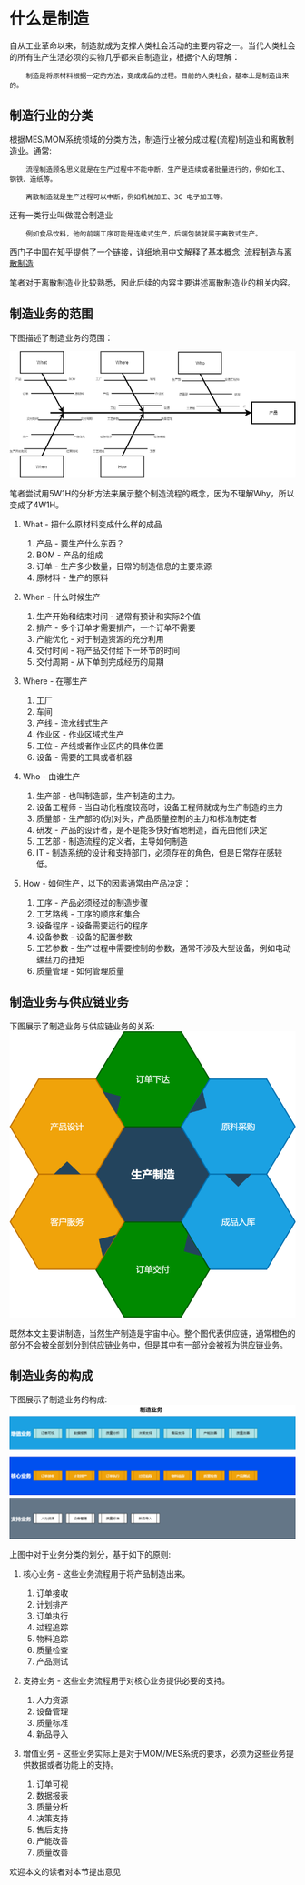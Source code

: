 # 什么是制造

自从工业革命以来，制造就成为支撑人类社会活动的主要内容之一。当代人类社会的所有生产生活必须的实物几乎都来自制造业，根据个人的理解：

```
    制造是将原材料根据一定的方法，变成成品的过程。目前的人类社会，基本上是制造出来的。
```

## 制造行业的分类

根据MES/MOM系统领域的分类方法，制造行业被分成过程(流程)制造业和离散制造业。通常:

```
    流程制造顾名思义就是在生产过程中不能中断，生产是连续或者批量进行的，例如化工、钢铁、造纸等。
```

```
    离散制造就是生产过程可以中断，例如机械加工、3C 电子加工等。
```

还有一类行业叫做混合制造业

```
    例如食品饮料，他的前端工序可能是连续式生产，后端包装就属于离散式生产。
```

西门子中国在知乎提供了一个链接，详细地用中文解释了基本概念:
[流程制造与离散制造](https://www.zhihu.com/question/31628698)

笔者对于离散制造业比较熟悉，因此后续的内容主要讲述离散制造业的相关内容。

## 制造业务的范围

下图描述了制造业务的范围：

![](./img/manufacturingprocessconcept.png)

笔者尝试用5W1H的分析方法来展示整个制造流程的概念，因为不理解Why，所以变成了4W1H。

1. What - 把什么原材料变成什么样的成品
    1. 产品 - 要生产什么东西？
    2. BOM - 产品的组成
    3. 订单 - 生产多少数量，日常的制造信息的主要来源
    4. 原材料 - 生产的原料

2. When - 什么时候生产
    1. 生产开始和结束时间 - 通常有预计和实际2个值
    2. 排产 - 多个订单才需要排产，一个订单不需要
    3. 产能优化 - 对于制造资源的充分利用
    4. 交付时间 - 将产品交付给下一环节的时间
    5. 交付周期 - 从下单到完成经历的周期

3. Where - 在哪生产
    1. 工厂
    2. 车间
    3. 产线 - 流水线式生产
    4. 作业区 - 作业区域式生产
    5. 工位 - 产线或者作业区内的具体位置
    6. 设备 - 需要的工具或者机器

4. Who - 由谁生产
    1. 生产部 - 也叫制造部，生产制造的主力。
    2. 设备工程师 - 当自动化程度较高时，设备工程师就成为生产制造的主力
    3. 质量部 - 生产部的(伪)对头，产品质量控制的主力和标准制定者
    4. 研发 - 产品的设计者，是不是能多快好省地制造，首先由他们决定
    5. 工艺部 - 制造流程的定义者，主导如何制造
    6. IT - 制造系统的设计和支持部门，必须存在的角色，但是日常存在感较低。

5. How - 如何生产，以下的因素通常由产品决定：
   1. 工序 - 产品必须经过的制造步骤
   2. 工艺路线 - 工序的顺序和集合
   3. 设备程序 - 设备需要运行的程序
   4. 设备参数 - 设备的配置参数
   5. 工艺参数 - 生产过程中需要控制的参数，通常不涉及大型设备，例如电动螺丝刀的扭矩
   6. 质量管理 - 如何管理质量

## 制造业务与供应链业务

下图展示了制造业务与供应链业务的关系:
![](./img/manufacturingprocessposition.png)

既然本文主要讲制造，当然生产制造是宇宙中心。整个图代表供应链，通常橙色的部分不会被全部划分到供应链业务中，但是其中有一部分会被视为供应链业务。

## 制造业务的构成

下图展示了制造业务的构成:
![](./img/manufacturingbusinessoverview.png)

上图中对于业务分类的划分，基于如下的原则:

1. 核心业务 - 这些业务流程用于将产品制造出来。
   1. 订单接收
   2. 计划排产
   3. 订单执行
   4. 过程追踪
   5. 物料追踪
   6. 质量检查
   7. 产品测试
   
2. 支持业务 - 这些业务流程用于对核心业务提供必要的支持。
   1. 人力资源
   2. 设备管理
   3. 质量标准
   4. 新品导入

3. 增值业务 - 这些业务实际上是对于MOM/MES系统的要求，必须为这些业务提供数据或者功能上的支持。
   1. 订单可视
   2. 数据报表
   3. 质量分析
   4. 决策支持
   5. 售后支持
   6. 产能改善
   7. 质量改善

欢迎本文的读者对本节提出意见